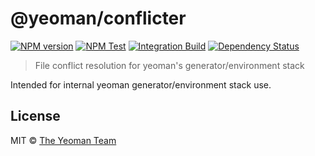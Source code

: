 # @yeoman/conflicter

[![NPM version][npm-image]][npm-url]
[![NPM Test](https://github.com/yeoman/yeoman-api/workflows/NPM%20Test/badge.svg)](https://github.com/yeoman/yeoman-api/actions?query=workflow%3A%22NPM+Test%22)
[![Integration Build](https://github.com/yeoman/yeoman-api/workflows/Integration%20Build/badge.svg)](https://github.com/yeoman/yeoman-api/actions?query=workflow%3A%22Integration+Build%22)
[![Dependency Status][daviddm-image]][daviddm-url]

> File conflict resolution for yeoman's generator/environment stack

Intended for internal yeoman generator/environment stack use.

## License

MIT © [The Yeoman Team](http://yeoman.io)

[npm-image]: https://badge.fury.io/js/yeoman-api.svg
[npm-url]: https://npmjs.org/package/yeoman-api
[travis-image]: https://travis-ci.org/yeoman/yeoman-api.svg?branch=master
[travis-url]: https://travis-ci.org/yeoman/yeoman-api
[daviddm-image]: https://david-dm.org/yeoman/yeoman-api.svg?theme=shields.io
[daviddm-url]: https://david-dm.org/yeoman/yeoman-api
